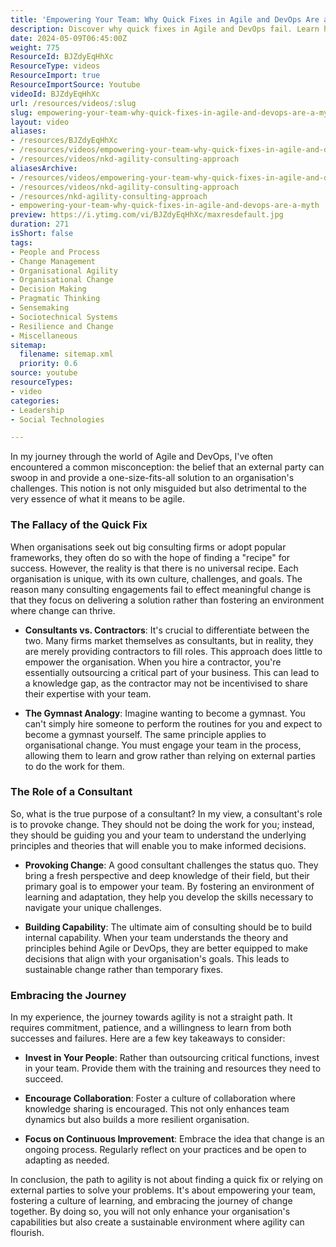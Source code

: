 ```yaml
---
title: 'Empowering Your Team: Why Quick Fixes in Agile and DevOps Are a Myth'
description: Discover why quick fixes in Agile and DevOps fail. Learn how to empower your team for sustainable change and embrace the journey of continuous improvement.
date: 2024-05-09T06:45:00Z
weight: 775
ResourceId: BJZdyEqHhXc
ResourceType: videos
ResourceImport: true
ResourceImportSource: Youtube
videoId: BJZdyEqHhXc
url: /resources/videos/:slug
slug: empowering-your-team-why-quick-fixes-in-agile-and-devops-are-a-myth
layout: video
aliases:
- /resources/BJZdyEqHhXc
- /resources/videos/empowering-your-team-why-quick-fixes-in-agile-and-devops-are-a-myth
- /resources/videos/nkd-agility-consulting-approach
aliasesArchive:
- /resources/videos/empowering-your-team-why-quick-fixes-in-agile-and-devops-are-a-myth
- /resources/videos/nkd-agility-consulting-approach
- /resources/nkd-agility-consulting-approach
- empowering-your-team-why-quick-fixes-in-agile-and-devops-are-a-myth
preview: https://i.ytimg.com/vi/BJZdyEqHhXc/maxresdefault.jpg
duration: 271
isShort: false
tags:
- People and Process
- Change Management
- Organisational Agility
- Organisational Change
- Decision Making
- Pragmatic Thinking
- Sensemaking
- Sociotechnical Systems
- Resilience and Change
- Miscellaneous
sitemap:
  filename: sitemap.xml
  priority: 0.6
source: youtube
resourceTypes:
- video
categories:
- Leadership
- Social Technologies

---
```

In my journey through the world of Agile and DevOps, I've often encountered a common misconception: the belief that an external party can swoop in and provide a one-size-fits-all solution to an organisation's challenges. This notion is not only misguided but also detrimental to the very essence of what it means to be agile. 

### The Fallacy of the Quick Fix

When organisations seek out big consulting firms or adopt popular frameworks, they often do so with the hope of finding a "recipe" for success. However, the reality is that there is no universal recipe. Each organisation is unique, with its own culture, challenges, and goals. The reason many consulting engagements fail to effect meaningful change is that they focus on delivering a solution rather than fostering an environment where change can thrive.

- **Consultants vs. Contractors**: It's crucial to differentiate between the two. Many firms market themselves as consultants, but in reality, they are merely providing contractors to fill roles. This approach does little to empower the organisation. When you hire a contractor, you're essentially outsourcing a critical part of your business. This can lead to a knowledge gap, as the contractor may not be incentivised to share their expertise with your team.

- **The Gymnast Analogy**: Imagine wanting to become a gymnast. You can't simply hire someone to perform the routines for you and expect to become a gymnast yourself. The same principle applies to organisational change. You must engage your team in the process, allowing them to learn and grow rather than relying on external parties to do the work for them.

### The Role of a Consultant

So, what is the true purpose of a consultant? In my view, a consultant's role is to provoke change. They should not be doing the work for you; instead, they should be guiding you and your team to understand the underlying principles and theories that will enable you to make informed decisions.

- **Provoking Change**: A good consultant challenges the status quo. They bring a fresh perspective and deep knowledge of their field, but their primary goal is to empower your team. By fostering an environment of learning and adaptation, they help you develop the skills necessary to navigate your unique challenges.

- **Building Capability**: The ultimate aim of consulting should be to build internal capability. When your team understands the theory and principles behind Agile or DevOps, they are better equipped to make decisions that align with your organisation's goals. This leads to sustainable change rather than temporary fixes.

### Embracing the Journey

In my experience, the journey towards agility is not a straight path. It requires commitment, patience, and a willingness to learn from both successes and failures. Here are a few key takeaways to consider:

- **Invest in Your People**: Rather than outsourcing critical functions, invest in your team. Provide them with the training and resources they need to succeed.

- **Encourage Collaboration**: Foster a culture of collaboration where knowledge sharing is encouraged. This not only enhances team dynamics but also builds a more resilient organisation.

- **Focus on Continuous Improvement**: Embrace the idea that change is an ongoing process. Regularly reflect on your practices and be open to adapting as needed.

In conclusion, the path to agility is not about finding a quick fix or relying on external parties to solve your problems. It's about empowering your team, fostering a culture of learning, and embracing the journey of change together. By doing so, you will not only enhance your organisation's capabilities but also create a sustainable environment where agility can flourish.
